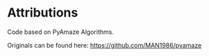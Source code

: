 # Attributions

Code based on PyAmaze Algorithms.

Originals can be found here:
https://github.com/MAN1986/pyamaze

